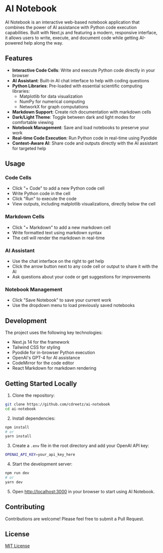 # AI Notebook

AI Notebook is an interactive web-based notebook application that combines the power of AI assistance with Python code execution capabilities. Built with Next.js and featuring a modern, responsive interface, it allows users to write, execute, and document code while getting AI-powered help along the way.

## Features

- **Interactive Code Cells**: Write and execute Python code directly in your browser
- **AI Assistant**: Built-in AI chat interface to help with coding questions
- **Python Libraries**: Pre-loaded with essential scientific computing libraries:
  - Matplotlib for data visualization
  - NumPy for numerical computing
  - NetworkX for graph computations
- **Markdown Support**: Create rich documentation with markdown cells
- **Dark/Light Theme**: Toggle between dark and light modes for comfortable viewing
- **Notebook Management**: Save and load notebooks to preserve your work
- **Real-time Code Execution**: Run Python code in real-time using Pyodide
- **Context-Aware AI**: Share code and outputs directly with the AI assistant for targeted help

## Usage

### Code Cells
- Click "+ Code" to add a new Python code cell
- Write Python code in the cell
- Click "Run" to execute the code
- View outputs, including matplotlib visualizations, directly below the cell

### Markdown Cells
- Click "+ Markdown" to add a new markdown cell
- Write formatted text using markdown syntax
- The cell will render the markdown in real-time

### AI Assistant
- Use the chat interface on the right to get help
- Click the arrow button next to any code cell or output to share it with the AI
- Ask questions about your code or get suggestions for improvements

### Notebook Management
- Click "Save Notebook" to save your current work
- Use the dropdown menu to load previously saved notebooks

## Development

The project uses the following key technologies:
- Next.js 14 for the framework
- Tailwind CSS for styling
- Pyodide for in-browser Python execution
- OpenAI's GPT-4 for AI assistance
- CodeMirror for the code editor
- React Markdown for markdown rendering

## Getting Started Locally

1. Clone the repository:

```bash
git clone https://github.com/cdreetz/ai-notebook
cd ai-notebook
```

2. Install dependencies:
```bash
npm install
# or
yarn install
```

3. Create a `.env` file in the root directory and add your OpenAI API key:
```bash
OPENAI_API_KEY=your_api_key_here
```

4. Start the development server:
```bash
npm run dev
# or
yarn dev
```

5. Open [http://localhost:3000](http://localhost:3000) in your browser to start using AI Notebook.


## Contributing

Contributions are welcome! Please feel free to submit a Pull Request.

## License

[MIT License](LICENSE)

